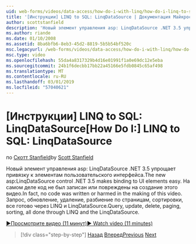 ```yaml
---
uid: web-forms/videos/data-access/how-do-i-with-linq/how-do-i-linq-to-sql-linqdatasource
title: '[Инструкции] LINQ to SQL: LinqDataSource | Документация Майкрософт'
author: scottstanfield
description: 'Новый элемент управления asp: LinqDataSource .NET 3.5 упрощает привязку к элементам пользовательского интерфейса. На самом деле код не был записан или повреждены на создание этого видео. Запрос, upd...'
ms.author: riande
ms.date: 01/10/2008
ms.assetid: 8ba6bfb6-8eb3-45d2-8819-5b5b54bf520c
msc.legacyurl: /web-forms/videos/data-access/how-do-i-with-linq/how-do-i-linq-to-sql-linqdatasource
msc.type: video
ms.openlocfilehash: 55da4a8317329b4d16e01991f1a0e69dc12e5eba
ms.sourcegitcommit: 24b1f6decbb17bb22a45166e5fdb0845c65af498
ms.translationtype: MT
ms.contentlocale: ru-RU
ms.lasthandoff: 03/01/2019
ms.locfileid: "57040621"
---
```

<a name="how-do-i-linq-to-sql-linqdatasource"></a><span data-ttu-id="e6892-105">[Инструкции] LINQ to SQL: LinqDataSource</span><span class="sxs-lookup"><span data-stu-id="e6892-105">[How Do I:] LINQ to SQL: LinqDataSource</span></span>
====================
<span data-ttu-id="e6892-106">по [Скотт Stanfield](https://github.com/scottstanfield)</span><span class="sxs-lookup"><span data-stu-id="e6892-106">by [Scott Stanfield](https://github.com/scottstanfield)</span></span>

<span data-ttu-id="e6892-107">Новый элемент управления asp: LinqDataSource .NET 3.5 упрощает привязку к элементам пользовательского интерфейса.</span><span class="sxs-lookup"><span data-stu-id="e6892-107">The new asp:LinqDataSource control .NET 3.5 makes binding to UI elements easy.</span></span> <span data-ttu-id="e6892-108">На самом деле код не был записан или повреждены на создание этого видео.</span><span class="sxs-lookup"><span data-stu-id="e6892-108">In fact, no code was written or harmed in the making of this video.</span></span> <span data-ttu-id="e6892-109">Запрос, обновление, удаление, разбиение по страницам, сортировки, все готово через LINQ и LinqDataSource.</span><span class="sxs-lookup"><span data-stu-id="e6892-109">Query, update, delete, paging, sorting, all done through LINQ and the LinqDataSource.</span></span>

[<span data-ttu-id="e6892-110">&#9654;Просмотрите видео (11 минут)</span><span class="sxs-lookup"><span data-stu-id="e6892-110">&#9654; Watch video (11 minutes)</span></span>](https://channel9.msdn.com/Blogs/ASP-NET-Site-Videos/how-do-i-linq-to-sql-linqdatasource)

> [!div class="step-by-step"]
> <span data-ttu-id="e6892-111">[Назад](how-do-i-linq-to-sql-updating-the-database.md)
> [Вперед](how-do-i-linq-to-sql-custom-linqdatasource.md)</span><span class="sxs-lookup"><span data-stu-id="e6892-111">[Previous](how-do-i-linq-to-sql-updating-the-database.md)
[Next](how-do-i-linq-to-sql-custom-linqdatasource.md)</span></span>
